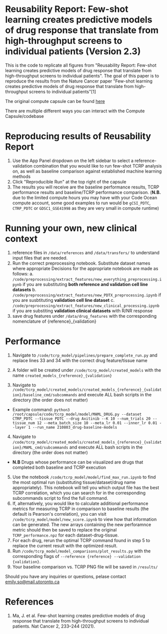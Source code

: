 # Reusability Report: Few-shot learning creates predictive models of drug response that translate from high-throughput screens to individual patients (Version 2.3)

This is the code to replicate all figures from "Reusability Report: Few-shot learning creates predictive models of drug response that translate from high-throughput screens to individual patients". The goal of this paper is to reproduce the results from the Nature Cancer paper "Few-shot learning creates predictive models of drug response that translate from high-throughput screens to individual patients"[1]

The original compute capsule can be found [here](https://codeocean.com/capsule/8411716/tree/v2)

There are multiple different ways you can interact with the Compute Capsule/codebase 
# Reproducing results of Reusability Report 
1. Use the App Panel dropdown on the left sidebar to select a reference-validation combination that you would like to run few-shot TCRP analysis on, as well as baseline comparison against established machine learning methods 
2. Click "Reproducible Run" at the top right of the capsule
3. The results you will receive are the baseline performance results, TCRP performance results and baseline/TCRP performance comparison. (**N.B.** due to the limited compute hours you may have with your Code Ocean compute account, some good examples to run would be `gCSI_PDTC`, `CTRP_PDTC` or `GDSC1_GSE41998` as they are very small in compute runtime)

# Running your own, new clinical context 
1. reference files in `/data/references` and `/data/transfers/` to understand input files that are needed. 
2. Run the correct preprocessing notebook. Substitute dataset names where appropriate Decisions for the appropriate notebook are made as follows:
 a. `/code/preprocessing/extract_features/new_everything_preprocessing.ipynb` if you are substituting **both reference and validation cell line datasets**
 b. `/code/preprocessing/extract_features/new_PDTX_preprocessing.ipynb` if you are susbtituting **validation cell line dataset** 
 c. `/code/preprocessing/extract_features/new_clinical_processing.ipynb` if you are substiting **validation clinical datasets** with R/NR response
3. save drug features under `/data/drug_features` with the corresponding nomenclature of {reference}_{validation}

# Performance 
1. Navigate to `/code/tcrp_model/pipelines/prepare_complete_run.py` and replace lines 33 and 34 with the correct drug feature/tissue name
2. A folder will be created under `/code/tcrp_model/created_models` with the name `created_models_{reference}_{validation}`

3. Navigate to `/code/tcrp_model/created_models/created_models_{reference}_{validation}/baseline_cmd/subcommands` and execute ALL bash scripts in the directory (the order does not matter)
- Example command: `python3 /root/capsule/code/tcrp_model/model/MAML_DRUG.py --dataset CTRP_PDTC --tissue PDTC --drug Axitinib --K 10 --num_trials 20 --tissue_num 12 --meta_batch_size 10 --meta_lr 0.01 --inner_lr 0.01 --layer 1 --run_name 210803_drug-baseline-models`
4. Navigate to `/code/tcrp_model/created_models/created_models_{reference}_{validation}/MAML_cmd/subcommands` and execute ALL bash scripts in the directory (the order does not matter)
- **N.B** Drugs whose performance can be visualized are drugs that completed both baseline and TCRP execution
5. Use the notebook `/code/tcrp_model/model/find_max_run.ipynb` to find the most optimal run (substituting tissue/dataset/drug name appropriately). This notebook will tell you which output file has the best TCRP correlation, which you can search for in the corresponding subcommands script to find the full command.
6. If, alternatively, you would like to calculate additional performance metrics for measuring TCRP in comparison to baseline results (the default is Pearson's correlation), you can visit `/code/tcrp_model/model/new_score.ipynb` to view how that information can be generated. The new arrays containing the new perforamnce metric should then be saved to replace the original `TCRP_performance.npz` for each dataset-drug-tissue.
6. For each drug, rerun the optimal TCRP command found in step 5 to replace the current result with the optimized result. 
7. Run `/code/tcrp_model/model_comparisons/plot_results.py` with the corresponding flags of `--reference {reference} --validation {validation}`.
8. Your baseline comparison vs. TCRP PNG file will be saved in `/results/`


Should you have any inquiries or questions, pelase contact [emily.so@mail.utoronto.ca](emily.so@mail.utoronto.ca)
# References
1. Ma, J. et al. Few-shot learning creates predictive models of drug response that translate from high-throughput screens to individual patients. Nat Cancer 2, 233–244 (2021).
